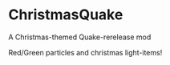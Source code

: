 # ChristmasQuake
A Christmas-themed Quake-rerelease mod

Red/Green particles and christmas light-items!

